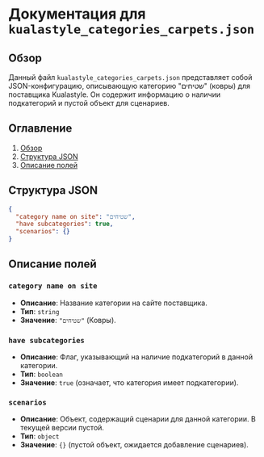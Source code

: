 # Документация для `kualastyle_categories_carpets.json`

## Обзор

Данный файл `kualastyle_categories_carpets.json` представляет собой JSON-конфигурацию, описывающую категорию "שטיחים" (ковры) для поставщика Kualastyle. Он содержит информацию о наличии подкатегорий и пустой объект для сценариев.

## Оглавление

1. [Обзор](#обзор)
2. [Структура JSON](#структура-json)
3. [Описание полей](#описание-полей)

## Структура JSON

```json
{
  "category name on site": "שטיחים",
  "have subcategories": true,
  "scenarios": {}
}
```

## Описание полей

### `category name on site`
- **Описание**: Название категории на сайте поставщика.
- **Тип**: `string`
- **Значение**: `"שטיחים"` (Ковры).

### `have subcategories`
- **Описание**: Флаг, указывающий на наличие подкатегорий в данной категории.
- **Тип**: `boolean`
- **Значение**: `true` (означает, что категория имеет подкатегории).

### `scenarios`
- **Описание**: Объект, содержащий сценарии для данной категории. В текущей версии пустой.
- **Тип**: `object`
- **Значение**: `{}` (пустой объект, ожидается добавление сценариев).